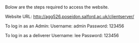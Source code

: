 Bolow are the steps required to access the website.

Website URL: http://agg526.poseidon.salford.ac.uk/clientserver/

To log in as an Admin:
Username: admin
Password: 123456

To log in as a deliverer
Username: lee
Password: 123456
